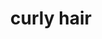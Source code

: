 ---
layout: people&body
title: curly hair
emoji: curly_hair
permalink: 🦱.html
image: assets/img/3moji/curly_hair.png
---